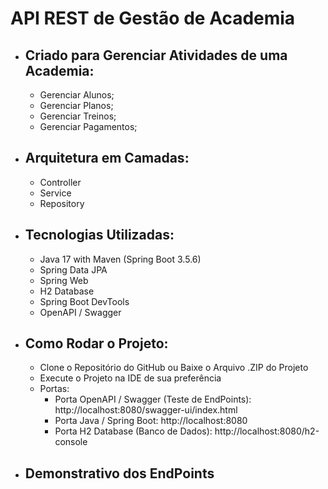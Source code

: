 # API REST de Gestão de Academia

- ## Criado para Gerenciar Atividades de uma Academia: 
	- Gerenciar Alunos;
	- Gerenciar Planos;
	- Gerenciar Treinos;
	- Gerenciar Pagamentos;

- ## Arquitetura em Camadas: 
	- Controller
	- Service
	- Repository

- ## Tecnologias Utilizadas: 
	- Java 17 with Maven (Spring Boot 3.5.6)
	- Spring Data JPA
	- Spring Web
	- H2 Database
	- Spring Boot DevTools
	- OpenAPI / Swagger
- ## Como Rodar o Projeto:
  - Clone o Repositório do GitHub ou Baixe o Arquivo .ZIP do Projeto
  - Execute o Projeto na IDE de sua preferência
  - Portas: 
	  - Porta OpenAPI / Swagger (Teste de EndPoints): http://localhost:8080/swagger-ui/index.html
  	- Porta Java / Spring Boot: http://localhost:8080
    - Porta H2 Database (Banco de Dados): http://localhost:8080/h2-console
- ## Demonstrativo dos EndPoints
